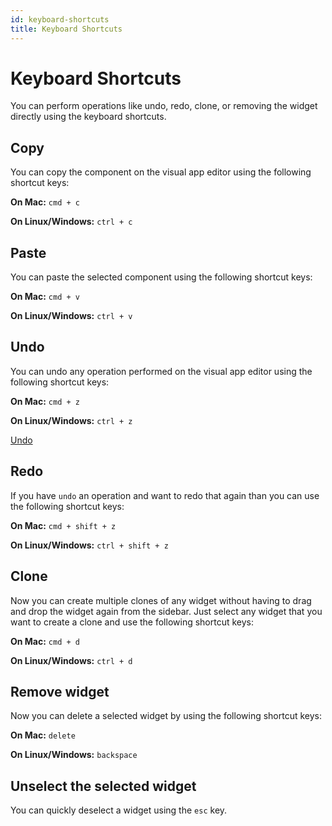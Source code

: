 ```yaml
---
id: keyboard-shortcuts
title: Keyboard Shortcuts
---
```


# Keyboard Shortcuts

You can perform operations like undo, redo, clone, or removing the widget directly using the keyboard shortcuts.

## Copy

You can copy the component  on the visual app editor using the following shortcut keys:

**On Mac:** `cmd + c`

**On Linux/Windows:** `ctrl + c`
## Paste

You can paste the selected component  using the following shortcut keys:

**On Mac:** `cmd + v`

**On Linux/Windows:** `ctrl + v`
## Undo

You can undo any operation performed on the visual app editor using the following shortcut keys:

**On Mac:** `cmd + z`

**On Linux/Windows:** `ctrl + z`

<div style={{textAlign: 'center'}}>

[Undo](docs/static/img/tutorial/keyboard-shortcuts/undo.gif)

</div>

## Redo

If you have `undo` an operation and want to redo that again than you can use the following shortcut keys:

**On Mac:** `cmd + shift + z`

**On Linux/Windows:** `ctrl + shift + z`

## Clone

Now you can create multiple clones of any widget without having to drag and drop the widget again from the sidebar. Just select any widget that you want to create a clone and use the following shortcut keys:

**On Mac:** `cmd + d`

**On Linux/Windows:** `ctrl + d`

## Remove widget

Now you can delete a selected widget by using the following shortcut keys:

**On Mac:** `delete`

**On Linux/Windows:** `backspace`

## Unselect the selected widget

You can quickly deselect a widget using the `esc` key.
